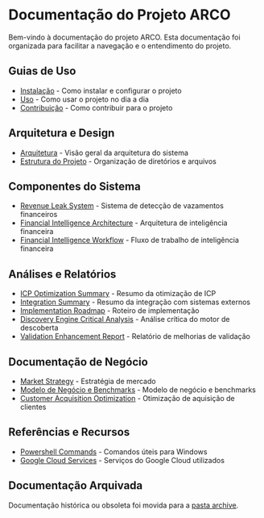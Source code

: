 # Documentação do Projeto ARCO

Bem-vindo à documentação do projeto ARCO. Esta documentação foi organizada para facilitar a navegação e o entendimento do projeto.

## Guias de Uso

- [Instalação](installation.md) - Como instalar e configurar o projeto
- [Uso](usage.md) - Como usar o projeto no dia a dia
- [Contribuição](contributing.md) - Como contribuir para o projeto

## Arquitetura e Design

- [Arquitetura](architecture_updated.md) - Visão geral da arquitetura do sistema
- [Estrutura do Projeto](project_structure_updated.md) - Organização de diretórios e arquivos

## Componentes do Sistema

- [Revenue Leak System](revenue_leak_system.md) - Sistema de detecção de vazamentos financeiros
- [Financial Intelligence Architecture](financial_intelligence_architecture.md) - Arquitetura de inteligência financeira
- [Financial Intelligence Workflow](financial_intelligence_workflow.md) - Fluxo de trabalho de inteligência financeira

## Análises e Relatórios

- [ICP Optimization Summary](icp_optimization_summary.md) - Resumo da otimização de ICP
- [Integration Summary](integration_summary.md) - Resumo da integração com sistemas externos
- [Implementation Roadmap](implementation_roadmap.md) - Roteiro de implementação
- [Discovery Engine Critical Analysis](discovery_engine_critical_analysis.md) - Análise crítica do motor de descoberta
- [Validation Enhancement Report](validation_enhancement_report.md) - Relatório de melhorias de validação

## Documentação de Negócio

- [Market Strategy](market_strategy.md) - Estratégia de mercado
- [Modelo de Negócio e Benchmarks](modelo_negocio_benchmarks.md) - Modelo de negócio e benchmarks
- [Customer Acquisition Optimization](customer_acquisition_optimization.md) - Otimização de aquisição de clientes

## Referências e Recursos

- [Powershell Commands](powershell_commands.md) - Comandos úteis para Windows
- [Google Cloud Services](google_cloud_services.md) - Serviços do Google Cloud utilizados

## Documentação Arquivada

Documentação histórica ou obsoleta foi movida para a [pasta archive](archive/README.md).
